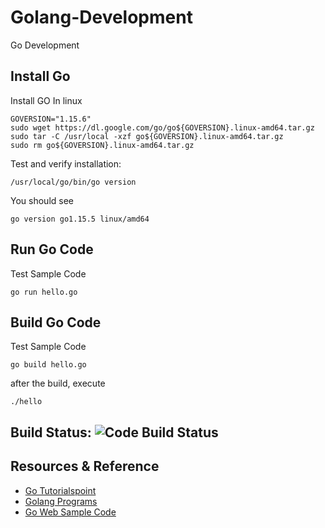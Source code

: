 # Golang-Development
Go Development

## Install Go
Install GO In linux
```
GOVERSION="1.15.6"
sudo wget https://dl.google.com/go/go${GOVERSION}.linux-amd64.tar.gz
sudo tar -C /usr/local -xzf go${GOVERSION}.linux-amd64.tar.gz
sudo rm go${GOVERSION}.linux-amd64.tar.gz
```
Test and verify installation:
```
/usr/local/go/bin/go version
```
You should see
```
go version go1.15.5 linux/amd64
```

## Run Go Code
Test Sample Code
```
go run hello.go
```

## Build Go Code
Test Sample Code
```
go build hello.go
```
after the build, execute
```
./hello
```

## Build Status: ![Code Build Status](https://github.com/uonyekwuluje/golang-development/workflows/Golang-Builds/badge.svg)

## Resources & Reference
* [Go Tutorialspoint](https://www.tutorialspoint.com/go/index.htm)
* [Golang Programs](https://www.golangprograms.com/go-language.html)
* [Go Web Sample Code](https://github.com/PacktPublishing/Go-Web-Development-Cookbook)
